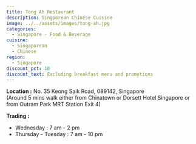 ```yaml
---
title: Tong Ah Restaurant
description: Singporean Chinese Cuisine
image: ../../assets/images/tong-ah.jpg
categories:
  - Singapore - Food & Beverage
cuisine:
  - Singaporean
  - Chinese
region:
  - Singapore
discount_pct: 10
discount_text: Excluding breakfast menu and promotions
---
```


**Location :** No. 35 Keong Saik Road, 089142, Singapore\
(Around 5 mins walk either from Chinatown or Dorsett Hotel Singapore or from Outram Park MRT Station Exit 4)

**Trading :**

- Wednesday : 7 am - 2 pm
- Thursday - Tuesday : 7 am - 10 pm
